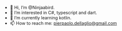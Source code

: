 - 👋 Hi, I’m @Ninjaabird.
- 👀 I’m interested in C#, typescript and dart.
- 🌱 I’m currently learning kotlin.
- 📫 How to reach me:
  pierpaolo.dellaglio@gmail.com
